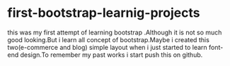 # first-bootstrap-learnig-projects
this was my first attempt of learning bootstrap .Although it is not so much good looking.But i learn all concept of bootstrap.Maybe i created this two(e-commerce and blog) simple layout when i just started to learn font-end design.To remember my past works i start push this on github.
